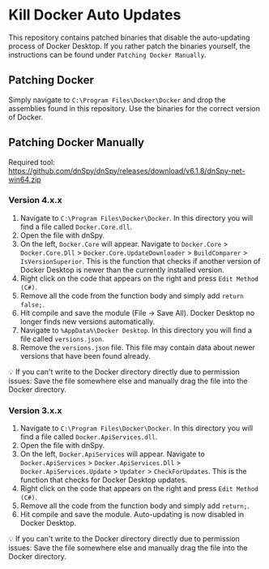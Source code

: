 # Kill Docker Auto Updates
This repository contains patched binaries that disable the auto-updating process of Docker Desktop. If you rather patch the binaries yourself, the instructions can be found under ``Patching Docker Manually``.

## Patching Docker
Simply navigate to `C:\Program Files\Docker\Docker` and drop the assemblies found in this repository. Use the binaries for the correct version of Docker.

## Patching Docker Manually
Required tool: https://github.com/dnSpy/dnSpy/releases/download/v6.1.8/dnSpy-net-win64.zip

### Version 4.x.x
1. Navigate to `C:\Program Files\Docker\Docker`. In this directory you will find a file called `Docker.Core.dll`.
2. Open the file with dnSpy.
3. On the left, `Docker.Core` will appear. Navigate to `Docker.Core` > `Docker.Core.Dll` > `Docker.Core.UpdateDownloader` > `BuildComparer` > `IsVersionSuperior`. This is the function that checks if another version of Docker Desktop is newer than the currently installed version.
4. Right click on the code that appears on the right and press `Edit Method (C#)`.
5. Remove all the code from the function body and simply add `return false;`.
6. Hit compile and save the module (File -> Save All). Docker Desktop no longer finds new versions automatically.
7. Navigate to `%AppData%\Docker Desktop`. In this directory you will find a file called `versions.json`.
8. Remove the `versions.json` file. This file may contain data about newer versions that have been found already.

:bulb: If you can't write to the Docker directory directly due to permission issues: Save the file somewhere else and manually drag the file into the Docker directory.

### Version 3.x.x
1. Navigate to `C:\Program Files\Docker\Docker`. In this directory you will find a file called `Docker.ApiServices.dll`.
2. Open the file with dnSpy.
3. On the left, `Docker.ApiServices` will appear. Navigate to `Docker.ApiServices` > `Docker.ApiServices.Dll` > `Docker.ApiServices.Update` > `Updater` > `CheckForUpdates`. This is the function that checks for Docker Desktop updates.
4. Right click on the code that appears on the right and press `Edit Method (C#)`.
5. Remove all the code from the function body and simply add `return;`.
6. Hit compile and save the module. Auto-updating is now disabled in Docker Desktop.

:bulb: If you can't write to the Docker directory directly due to permission issues: Save the file somewhere else and manually drag the file into the Docker directory.
